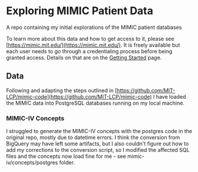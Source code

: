 # Exploring MIMIC Patient Data

A repo containing my initial explorations of the MIMIC patient databases

To learn more about this data and how to get access to it, please see [https://mimic.mit.edu/](https://mimic.mit.edu/). It is freely available but each user needs to go through a credentialing process before being granted access.  Details on that are on the [Getting Started](https://mimic.mit.edu/docs/gettingstarted/) page.


## Data 
Following and adapting the steps outlined in [https://github.com/MIT-LCP/mimic-code](https://github.com/MIT-LCP/mimic-code) I have loaded the MIMIC data into PostgreSQL databases running on my local machine.

### MIMIC-IV Concepts
I struggled to generate the MIMIC-IV concepts with the postgres code in the original repo, mostly due to datetime errors. I think the conversion from BigQuery may have left some artifacts, but I also couldn't figure out how to add my corrections to the conversion script, so I modified the affected SQL files and the concepts now load fine for me - see mimic-iv/concepts/postgres folder.